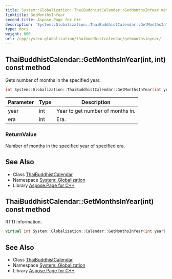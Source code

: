 ```yaml
---
title: System::Globalization::ThaiBuddhistCalendar::GetMonthsInYear method
linktitle: GetMonthsInYear
second_title: Aspose.Page for C++
description: 'System::Globalization::ThaiBuddhistCalendar::GetMonthsInYear method. Gets number of months in the specified year in C++.'
type: docs
weight: 600
url: /cpp/system.globalization/thaibuddhistcalendar/getmonthsinyear/
---
```

## ThaiBuddhistCalendar::GetMonthsInYear(int, int) const method


Gets number of months in the specified year.

```cpp
int System::Globalization::ThaiBuddhistCalendar::GetMonthsInYear(int year, int era) const override
```


| Parameter | Type | Description |
| --- | --- | --- |
| year | int | Year to get number of months in. |
| era | int | Era. |

### ReturnValue

Number of months in the specified year of specified era.

## See Also

* Class [ThaiBuddhistCalendar](../)
* Namespace [System::Globalization](../../)
* Library [Aspose.Page for C++](../../../)
## ThaiBuddhistCalendar::GetMonthsInYear(int) const method


RTTI information.

```cpp
virtual int System::Globalization::Calendar::GetMonthsInYear(int year) const
```

## See Also

* Class [ThaiBuddhistCalendar](../)
* Namespace [System::Globalization](../../)
* Library [Aspose.Page for C++](../../../)
